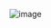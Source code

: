 ![image](https://github.com/Niwin0516/createResumeUseHugo/assets/159603613/edecdce8-ee4c-4cc7-8972-35be2722f17c)
